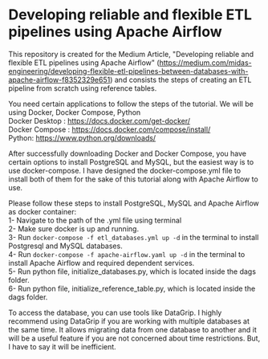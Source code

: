 # Developing reliable and flexible ETL pipelines using Apache Airflow
This repository is created for the Medium Article, "Developing reliable and flexible ETL pipelines using Apache Airflow" (https://medium.com/midas-engineering/developing-flexible-etl-pipelines-between-databases-with-apache-airflow-f8352329e651) and consists the steps of creating an ETL pipeline from scratch using reference tables.

You need certain applications to follow the steps of the tutorial. We will be using Docker, Docker Compose, Python \
Docker Desktop : https://docs.docker.com/get-docker/ \
Docker Compose : https://docs.docker.com/compose/install/ \
Python: https://www.python.org/downloads/

After successfully downloading Docker and Docker Compose, you have certain options to install PostgreSQL and MySQL, but the easiest way is to use docker-compose. I have designed the docker-compose.yml file to install both of them for the sake of this tutorial along with Apache Airflow to use.

Please follow these steps to install PostgreSQL, MySQL and Apache Airflow as docker container: \
1- Navigate to the path of the .yml file using terminal \
2- Make sure docker is up and running.\
3- Run `docker-compose -f etl_databases.yml up -d` in the terminal to install Postgresql and MySQL databases. \
4- Run `docker-compose -f apache-airflow.yaml up -d` in the terminal to install Apache Airflow and required dependent services. \
5- Run python file, initialize_databases.py, which is located inside the dags folder. \
6- Run python file, initialize_reference_table.py, which is located inside the dags folder. 


To access the database, you can use tools like DataGrip. I highly recommend using DataGrip if you are working with multiple databases at the same time. It allows migrating data from one database to another and it will be a useful feature if you are not concerned about time restrictions. But, I have to say it will be inefficient.

